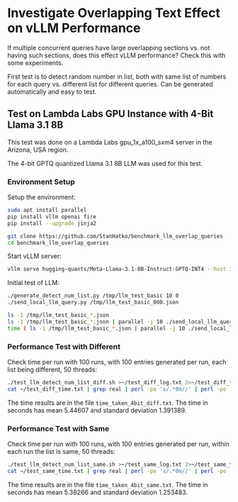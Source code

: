 # Investigate Overlapping Text Effect on vLLM Performance

If multiple concurrent queries have large overlapping sections vs. not having such sections,
does this effect vLLM performance? Check this with some experiments.

First test is to detect random number in list, both with same list of numbers for each query vs.
different list for different queries. Can be generated automatically and easy to test.


## Test on Lambda Labs GPU Instance with 4-Bit Llama 3.1 8B

This test was done on a Lambda Labs gpu_1x_a100_sxm4 server in the Arizona, USA region.

The 4-bit GPTQ quantized Llama 3.1 8B LLM was used for this test.

### Environment Setup

Setup the environment:

```bash
sudo apt install parallel
pip install vllm openai fire
pip install --upgrade jinja2

git clone https://github.com/StanHatko/benchmark_llm_overlap_queries
cd benchmark_llm_overlap_queries
```

Start vLLM server:

```bash
vllm serve hugging-quants/Meta-Llama-3.1-8B-Instruct-GPTQ-INT4 --host 127.0.0.1 --port 8000
```

Initial test of LLM:

```bash
./generate_detect_num_list.py /tmp/llm_test_basic 10 0
./send_local_llm_query.py /tmp/llm_test_basic_000.json

ls -1 /tmp/llm_test_basic_*.json
ls -1 /tmp/llm_test_basic_*.json | parallel -j 10 ./send_local_llm_query.py
time ( ls -1 /tmp/llm_test_basic_*.json | parallel -j 10 ./send_local_llm_query.py )
```

### Performance Test with Different

Check time per run with 100 runs, with 100 entries generated per run,
each list being different, 50 threads:

```bash
./test_llm_detect_num_list_diff.sh >~/test_diff_log.txt 2>~/test_diff_time.txt
cat ~/test_diff_time.txt | grep real | perl -pe 's/.*0m//' | perl -pe 's/s$//'
```

The time results are in the file `time_taken_4bit_diff.txt`.
The time in seconds has mean 5.44607 and standard deviation 1.391389.

### Performance Test with Same

Check time per run with 100 runs, with 100 entries generated per run,
within each run the list is same, 50 threads:

```bash
./test_llm_detect_num_list_same.sh >~/test_same_log.txt 2>~/test_same_time.txt
cat ~/test_same_time.txt | grep real | perl -pe 's/.*0m//' | perl -pe 's/s$//'
```

The time results are in the file `time_taken_4bit_same.txt`.
The time in seconds has mean 5.38266 and standard deviation 1.253483.
